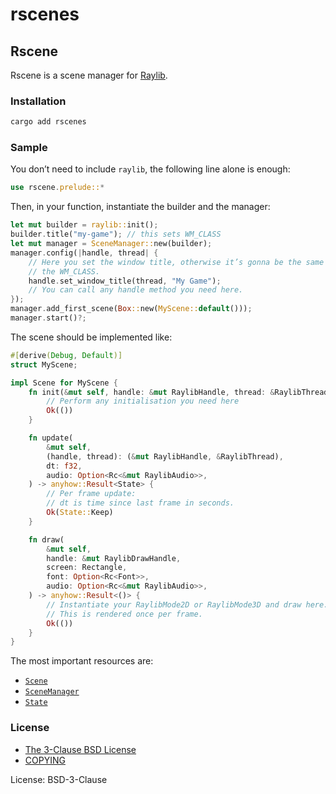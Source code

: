 # rscenes

[COPYING]: https://github.com/cacilhas/rscenes/blob/master/COPYING
[The 3-Clause BSD License]: https://opensource.org/license/bsd-3-clause/
[Raylib]: https://crates.io/crates/raylib

## Rscene

Rscene is a scene manager for [Raylib][].

### Installation

```sh
cargo add rscenes
```

### Sample

You don’t need to include `raylib`, the following line alone is enough:

```rust
use rscene.prelude::*
```

Then, in your function, instantiate the builder and the manager:

```rust
let mut builder = raylib::init();
builder.title("my-game"); // this sets WM_CLASS
let mut manager = SceneManager::new(builder);
manager.config(|handle, thread| {
    // Here you set the window title, otherwise it’s gonna be the same as
    // the WM_CLASS.
    handle.set_window_title(thread, "My Game");
    // You can call any handle method you need here.
});
manager.add_first_scene(Box::new(MyScene::default()));
manager.start()?;
```

The scene should be implemented like:

```rust
#[derive(Debug, Default)]
struct MyScene;

impl Scene for MyScene {
    fn init(&mut self, handle: &mut RaylibHandle, thread: &RaylibThread) -> anyhow::Result<()> {
        // Perform any initialisation you need here
        Ok(())
    }

    fn update(
        &mut self,
        (handle, thread): (&mut RaylibHandle, &RaylibThread),
        dt: f32,
        audio: Option<Rc<&mut RaylibAudio>>,
    ) -> anyhow::Result<State> {
        // Per frame update:
        // dt is time since last frame in seconds.
        Ok(State::Keep)
    }

    fn draw(
        &mut self,
        handle: &mut RaylibDrawHandle,
        screen: Rectangle,
        font: Option<Rc<Font>>,
        audio: Option<Rc<&mut RaylibAudio>>,
    ) -> anyhow::Result<()> {
        // Instantiate your RaylibMode2D or RaylibMode3D and draw here.
        // This is rendered once per frame.
        Ok(())
    }
}
```

The most important resources are:

- [`Scene`](./prelude/trait.Scene.html)
- [`SceneManager`](./prelude/struct.SceneManager.html)
- [`State`](./prelude/enum.State.html)

### License

- [The 3-Clause BSD License][]
- [COPYING][]

License: BSD-3-Clause
